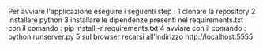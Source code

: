 Per avviare l'applicazione eseguire i seguenti step :
	1 clonare la repository
	2 installare python
	3 installare le dipendenze presenti nel requirements.txt con il comando : pip install -r requirements.txt
	4 avviare con il comando : python runserver.py
	5 sul browser recarsi all'indirizzo http://localhost:5555